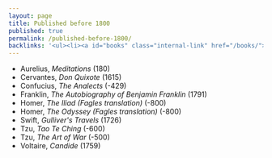 ```yaml
---
layout: page
title: Published before 1800
published: true
permalink: /published-before-1800/
backlinks: '<ul><li><a id="books" class="internal-link" href="/books/">Books</a></li></ul>'
---
```


* Aurelius, _Meditations_ (180) 
* Cervantes, _Don Quixote_ (1615) 
* Confucius, _The Analects_ (-429) 
* Franklin, _The Autobiography of Benjamin Franklin_ (1791) 
* Homer, _The Iliad (Fagles translation)_ (-800) 
* Homer, _The Odyssey (Fagles translation)_ (-800) 
* Swift, _Gulliver's Travels_ (1726) 
* Tzu, _Tao Te Ching_ (-600) 
* Tzu, _The Art of War_ (-500) 
* Voltaire, _Candide_ (1759) 
